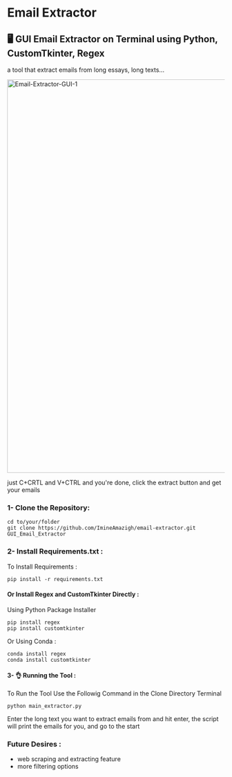 # Email Extractor
## 🖥️ GUI Email Extractor on Terminal using Python, CustomTkinter, Regex
a tool that extract emails from long essays, long texts...

<img width="1001" height="912" alt="Email-Extractor-GUI-1" src="https://github.com/user-attachments/assets/b29972d8-2bc3-4ce9-8ca1-3179ed1f3ca6" />

just C+CRTL and V+CTRL and you're done, click the extract button and get your emails
### 1- Clone the Repository:
```
cd to/your/folder
git clone https://github.com/ImineAmazigh/email-extractor.git GUI_Email_Extractor
```
### 2- Install Requirements.txt :
To Install Requirements :
```
pip install -r requirements.txt
```
#### Or Install Regex and CustomTkinter Directly :
Using Python Package Installer
```
pip install regex
pip install customtkinter
```
Or Using Conda :
```
conda install regex
conda install customtkinter
```

#### 3- 👌 Running the Tool :
To Run the Tool Use the Followig Command in the Clone Directory Terminal
```
python main_extractor.py
```
Enter the long text you want to extract emails from and hit enter, the script will print the emails for you, and go to the start

### Future Desires :
- web scraping and extracting feature
- more filtering options
